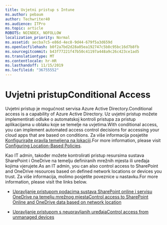 ```yaml
---
title: Uvjetni pristup s Intune
ms.author: pebaum
author: Techwriter40
ms.audience: ITPro
ms.topic: article
ROBOTS: NOINDEX, NOFOLLOW
localization_priority: Normal
ms.assetid: aecba7c5-e86d-4ec8-9d44-679f5a3d659d
ms.openlocfilehash: b0f2a7bd2d28a05ea192747c5b8c95bc16d7b8fb
ms.sourcegitcommit: b43f77221f47b50c41197a448a9c26c423ce1ad5
ms.translationtype: MT
ms.contentlocale: hr-HR
ms.lasthandoff: 11/15/2019
ms.locfileid: "36755552"
---
```

# <a name="conditional-access"></a><span data-ttu-id="0bc70-102">Uvjetni pristup</span><span class="sxs-lookup"><span data-stu-id="0bc70-102">Conditional Access</span></span>

<span data-ttu-id="0bc70-103">Uvjetni pristup je mogućnost servisa Azure Active Directory.</span><span class="sxs-lookup"><span data-stu-id="0bc70-103">Conditional access is a capability of Azure Active Directory.</span></span> <span data-ttu-id="0bc70-104">Uz uvjetni pristup možete implementirati odluke o automatskoj kontroli pristupa za pristup aplikacijama u oblaku koje se temelje na uvjetima.</span><span class="sxs-lookup"><span data-stu-id="0bc70-104">With conditional access, you can implement automated access control decisions for accessing your cloud apps that are based on conditions.</span></span> <span data-ttu-id="0bc70-105">Za više informacija posjetite [Konfigurirajte pravila temeljena na lokaciji](https://docs.microsoft.com/azure/active-directory/conditional-access/overview).</span><span class="sxs-lookup"><span data-stu-id="0bc70-105">For more information, please visit [Configuring Location-Based Policies](https://docs.microsoft.com/azure/active-directory/conditional-access/overview).</span></span>

<span data-ttu-id="0bc70-106">Kao IT admin, također možete kontrolirati pristup resursima sustava SharePoint i OneDrive na temelju definiranih mrežnih mjesta ili uređaja kojima vjerujete.</span><span class="sxs-lookup"><span data-stu-id="0bc70-106">As an IT admin, you can also control access to SharePoint and OneDrive resources based on defined network locations or devices you trust.</span></span> <span data-ttu-id="0bc70-107">Za više informacija, molimo posjetite poveznice u nastavku.</span><span class="sxs-lookup"><span data-stu-id="0bc70-107">For more information, please visit the links below.</span></span>

- [<span data-ttu-id="0bc70-108">Upravljanje pristupom podacima sustava SharePoint online i servisu OneDrive na temelju mrežnog mjesta</span><span class="sxs-lookup"><span data-stu-id="0bc70-108">Control access to SharePoint Online and OneDrive data based on network location</span></span>](https://docs.microsoft.com/sharepoint/control-access-based-on-network-location)

- [<span data-ttu-id="0bc70-109">Upravljanje pristupom s neupravljanih uređaja</span><span class="sxs-lookup"><span data-stu-id="0bc70-109">Control access from unmanaged devices</span></span>](https://docs.microsoft.com/sharepoint/control-access-from-unmanaged-devices)

